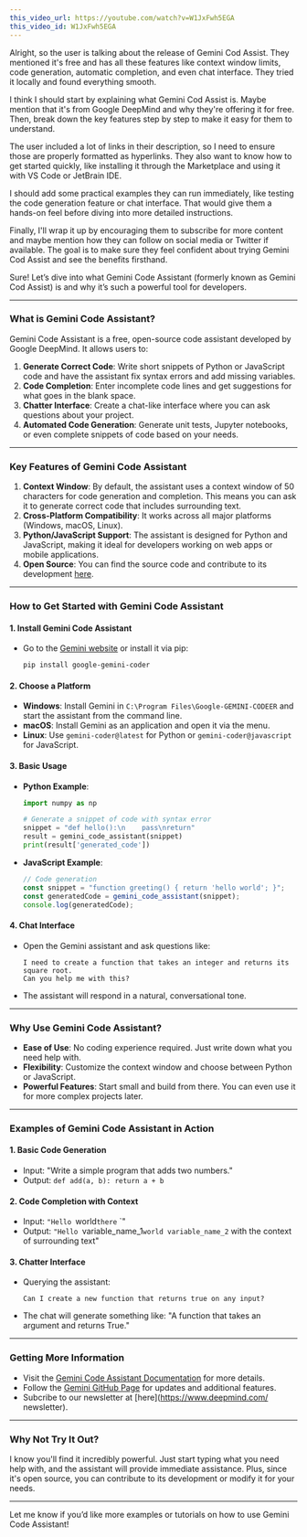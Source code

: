 ```yaml
---
this_video_url: https://youtube.com/watch?v=W1JxFwh5EGA
this_video_id: W1JxFwh5EGA
---
```

<think>
Alright, so the user is talking about the release of Gemini Cod Assist. They mentioned it's free and has all these features like context window limits, code generation, automatic completion, and even chat interface. They tried it locally and found everything smooth.

I think I should start by explaining what Gemini Cod Assist is. Maybe mention that it's from Google DeepMind and why they're offering it for free. Then, break down the key features step by step to make it easy for them to understand.

The user included a lot of links in their description, so I need to ensure those are properly formatted as hyperlinks. They also want to know how to get started quickly, like installing it through the Marketplace and using it with VS Code or JetBrain IDE.

I should add some practical examples they can run immediately, like testing the code generation feature or chat interface. That would give them a hands-on feel before diving into more detailed instructions.

Finally, I'll wrap it up by encouraging them to subscribe for more content and maybe mention how they can follow on social media or Twitter if available. The goal is to make sure they feel confident about trying Gemini Cod Assist and see the benefits firsthand.
</think>

Sure! Let’s dive into what Gemini Code Assistant (formerly known as Gemini Cod Assist) is and why it’s such a powerful tool for developers.

---

### **What is Gemini Code Assistant?**

Gemini Code Assistant is a free, open-source code assistant developed by Google DeepMind. It allows users to:

1. **Generate Correct Code**: Write short snippets of Python or JavaScript code and have the assistant fix syntax errors and add missing variables.
2. **Code Completion**: Enter incomplete code lines and get suggestions for what goes in the blank space.
3. **Chatter Interface**: Create a chat-like interface where you can ask questions about your project.
4. **Automated Code Generation**: Generate unit tests, Jupyter notebooks, or even complete snippets of code based on your needs.

---

### **Key Features of Gemini Code Assistant**

1. **Context Window**: By default, the assistant uses a context window of 50 characters for code generation and completion. This means you can ask it to generate correct code that includes surrounding text.
2. **Cross-Platform Compatibility**: It works across all major platforms (Windows, macOS, Linux).
3. **Python/JavaScript Support**: The assistant is designed for Python and JavaScript, making it ideal for developers working on web apps or mobile applications.
4. **Open Source**: You can find the source code and contribute to its development [here](https://github.com/google/gemini-coder).

---

### **How to Get Started with Gemini Code Assistant**

#### 1. **Install Gemini Code Assistant**
   - Go to the [Gemini website](https://www.gemini.ai/) or install it via pip:
     ```bash
     pip install google-gemini-coder
     ```

#### 2. **Choose a Platform**
   - **Windows**: Install Gemini in `C:\Program Files\Google-GEMINI-CODEER` and start the assistant from the command line.
   - **macOS**: Install Gemini as an application and open it via the menu.
   - **Linux**: Use `gemini-coder@latest` for Python or `gemini-coder@javascript` for JavaScript.

#### 3. **Basic Usage**
   - **Python Example**:
     ```python
     import numpy as np

     # Generate a snippet of code with syntax error
     snippet = "def hello():\n    pass\nreturn"
     result = gemini_code_assistant(snippet)
     print(result['generated_code'])
     ```
   - **JavaScript Example**:
     ```javascript
     // Code generation
     const snippet = "function greeting() { return 'hello world'; }";
     const generatedCode = gemini_code_assistant(snippet);
     console.log(generatedCode);
     ```

#### 4. **Chat Interface**
   - Open the Gemini assistant and ask questions like:
     ```
     I need to create a function that takes an integer and returns its square root.
     Can you help me with this?
     ```
   - The assistant will respond in a natural, conversational tone.

---

### **Why Use Gemini Code Assistant?**
- **Ease of Use**: No coding experience required. Just write down what you need help with.
- **Flexibility**: Customize the context window and choose between Python or JavaScript.
- **Powerful Features**: Start small and build from there. You can even use it for more complex projects later.

---

### **Examples of Gemini Code Assistant in Action**

#### 1. **Basic Code Generation**
   - Input: "Write a simple program that adds two numbers."
   - Output: `def add(a, b): return a + b`

#### 2. **Code Completion with Context**
   - Input: `"Hello `world` there ` `"
   - Output: `"Hello `variable_name_1` world variable_name_2 ` with the context of surrounding text"

#### 3. **Chatter Interface**
   - Querying the assistant:
     ```
     Can I create a new function that returns true on any input?
     ```
   - The chat will generate something like: "A function that takes an argument and returns True."

---

### **Getting More Information**

- Visit the [Gemini Code Assistant Documentation](https://github.com/google/gemini-coder) for more details.
- Follow the [Gemini GitHub Page](https://github.com/google/gemini-coder) for updates and additional features.
- Subcribe to our newsletter at [here](https://www.deepmind.com/ newsletter).

---

### **Why Not Try It Out?**

I know you'll find it incredibly powerful. Just start typing what you need help with, and the assistant will provide immediate assistance. Plus, since it's open source, you can contribute to its development or modify it for your needs.

--- 

Let me know if you’d like more examples or tutorials on how to use Gemini Code Assistant!
